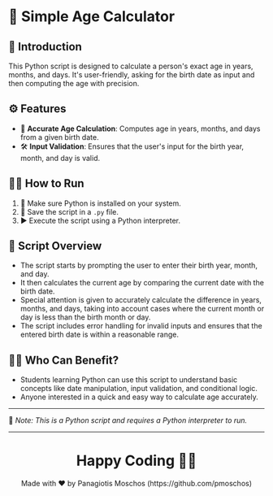 # 📅 Simple Age Calculator

## 🌟 Introduction
This Python script is designed to calculate a person's exact age in years, months, and days. It's user-friendly, asking for the birth date as input and then computing the age with precision.

## ⚙️ Features
- 🚀 **Accurate Age Calculation**: Computes age in years, months, and days from a given birth date.
- 🛠️ **Input Validation**: Ensures that the user's input for the birth year, month, and day is valid.

## 🏃‍♂️ How to Run
1. 🐍 Make sure Python is installed on your system.
2. 📝 Save the script in a `.py` file.
3. ▶️ Execute the script using a Python interpreter.

## 🧭 Script Overview
- The script starts by prompting the user to enter their birth year, month, and day.
- It then calculates the current age by comparing the current date with the birth date.
- Special attention is given to accurately calculate the difference in years, months, and days, taking into account cases where the current month or day is less than the birth month or day.
- The script includes error handling for invalid inputs and ensures that the entered birth date is within a reasonable range.

## 👨‍💻 Who Can Benefit?
- Students learning Python can use this script to understand basic concepts like date manipulation, input validation, and conditional logic.
- Anyone interested in a quick and easy way to calculate age accurately.

---

🔗 *Note: This is a Python script and requires a Python interpreter to run.*

---

<h1 align=center>Happy Coding 👨‍💻 </h1>

<p align="center">
  Made with ❤️ by Panagiotis Moschos (https://github.com/pmoschos)
</p>
